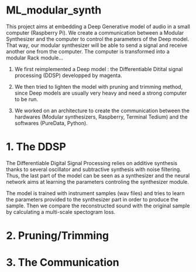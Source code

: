 # ML_modular_synth

This project aims at embedding a Deep Generative model of audio in a small computer (Raspberry Pi). We create a communication between a Modular Synthesizer and the computer to control the parameters of the Deep model. That way, our modular synthesizer will be able to send a signal and receive another one from the computer. The computer is transformed into a modular Rack module...

1. We first reimplemented a Deep model : the Differentiable Ditital signal processing (DDSP) developped by magenta. 

2. We then tried to lighten the model with pruning and trimming method, since Deep models are usually very heavy and need a strong computer to be run.

3. We worked on an architecture to create the communication between the hardwares (Modular synthesizers, Raspberry, Terminal Tedium) and the softwares (PureData, Python). 




# 1. The DDSP

The Differentiable Digital Signal Processing relies on additive synthesis thanks to several oscillator and subtractive synthesis with noise filtering. Thus, the last part of the model can be seen as a synthesizer and the neural network aims at learning the parameters controling the synthesizer module. 

The model is trained with instrument samples (wav files) and tries to learn the parameters provided to the synthesizer part in order to produce the sample. Then we compare the reconstructed sound with the original sample by calculating a multi-scale spectogram loss. 


# 2. Pruning/Trimming



# 3. The Communication

